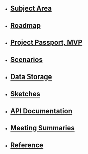 * ## [Subject Area](https://schstp.github.io/Theater-Platform/subject_area/info)

* ## [Roadmap](https://schstp.github.io/Theater-Platform/roadmap/roadmap)

* ## [Project Passport, MVP](https://schstp.github.io/Theater-Platform/passport/projectpassport)

* ## [Scenarios](https://schstp.github.io/Theater-Platform/scenarios/table_of_contents)

* ## [Data Storage](https://schstp.github.io/Theater-Platform/datastorage/table_of_contents)

* ## [Sketches](https://schstp.github.io/Theater-Platform/sketches/table_of_contents)

* ## [API Documentation](https://schstp.github.io/Theater-Platform/api/table_of_contents)

* ## [Meeting Summaries](https://schstp.github.io/Theater-Platform/meeting_summaries/table_of_contents)

* ## [Reference](https://schstp.github.io/Theater-Platform/reference/content)

